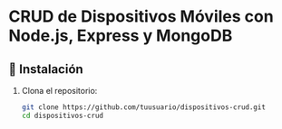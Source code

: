 # CRUD de Dispositivos Móviles con Node.js, Express y MongoDB

## 📌 Instalación
1. Clona el repositorio:
   ```sh
   git clone https://github.com/tuusuario/dispositivos-crud.git
   cd dispositivos-crud
